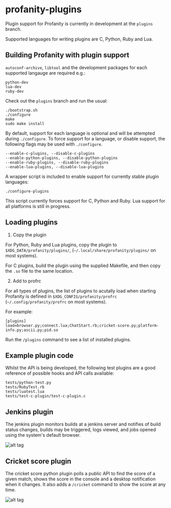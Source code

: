 profanity-plugins
=================

Plugin support for Profanity is currently in development at the `plugins` branch.

Supported languages for writing plugins are C, Python, Ruby and Lua.

Building Profanity with plugin support
--------------------------------------

`autoconf-archive`, `libtool` and the development packages for each supported langauge are required e.g.:

```
python-dev
lua-dev
ruby-dev
```

Check out the `plugins` branch and run the usual:

```
./bootstrap.sh
./configure
make
sudo make install
```

By default, support for each language is optional and will be attempted during `./configure`.  To force support for a language, or disable support, the following flags may be used with `./configure`.

```
--enable-c-plugins, --disable-c-plugins
--enable-python-plugins, --disable-python-plugins
--enable-ruby-plugins, --disable-ruby-plugins
--enable-lua-plugins, --disable-lua-plugins
```

A wrapper script is included to enable support for currently stable plugin languages:

```
./configure-plugins
```

This script currently forces support for C, Python and Ruby.  Lua support for all platforms is still in progress.

Loading plugins
---------------

1. Copy the plugin

For Python, Ruby and Lua plugins, copy the plugin to `$XDG_DATA/profanity/plugins/`, (`~/.local/share/profanity/plugins/` on most systems).

For C plugins, build the plugin using the supplied Makefile, and then copy the `.so` file to the same location.

2. Add to profrc

For all types of plugins, the list of plugins to acutally load when starting Profanity is defined in `$XDG_CONFIG/profanity/profrc` (`~/.config/profanity/profrc` on most systems).

For example:

```
[plugins]
load=browser.py;connect.lua;ChatStart.rb;cricket-score.py;platform-info.py;ascii.py;pid.so
```

Run the `/plugins` command to see a list of installed plugins.

Example plugin code
-------------------

Whilst the API is being developed, the following test plugins are a good reference of possible hooks and API calls available:

```
tests/python-test.py
tests/RubyTest.rb
tests/luatest.lua
tests/test-c-plugin/test-c-plugin.c
```

Jenkins plugin
--------------

The jenkins plugin monitors builds at a jenkins server and notifies of build status changes, builds may be triggered, logs viewed, and jobs opened using the system's default browser.

![alt tag](http://www.boothj5.com/jenkins-plugin.png)

Cricket score plugin
--------------------

The cricket score python plugin polls a public API to find the score of a given match, shows the score in the console and a desktop notification when it changes.  It also adds a `/cricket` command to show the score at any time.

![alt tag](http://www.profanity.im/cricket.png)

